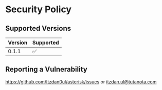 # Security Policy

## Supported Versions

| Version  | Supported          |
| -------- | ------------------ |
| 0.1.1    | :white_check_mark: |

## Reporting a Vulnerability

https://github.com/Itzdan0ul/asterisk/issues or  itzdan.ul@tutanota.com
